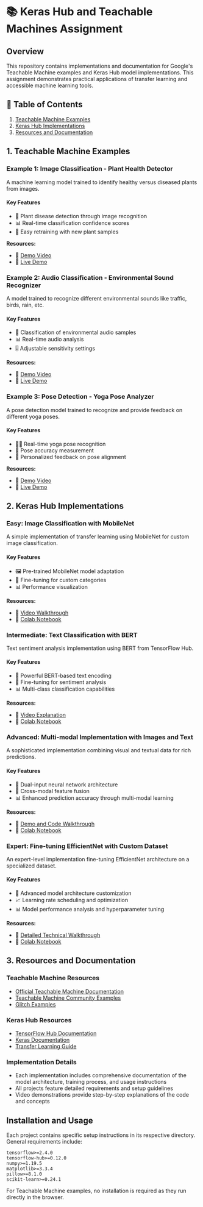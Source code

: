 # 📚 Keras Hub and Teachable Machines Assignment

## Overview

This repository contains implementations and documentation for Google's Teachable Machine examples and Keras Hub model implementations. This assignment demonstrates practical applications of transfer learning and accessible machine learning tools.

## 🎯 Table of Contents

1. [Teachable Machine Examples](#1-teachable-machine-examples)
2. [Keras Hub Implementations](#2-keras-hub-implementations)
3. [Resources and Documentation](#3-resources-and-documentation)

## 1. Teachable Machine Examples

### Example 1: Image Classification - Plant Health Detector

A machine learning model trained to identify healthy versus diseased plants from images.

#### Key Features
- 🌱 Plant disease detection through image recognition
- 📊 Real-time classification confidence scores
- 🔄 Easy retraining with new plant samples

**Resources:**
- 🎥 [Demo Video](https://youtu.be/your-video-link)
- 🔗 [Live Demo](https://teachablemachine.withgoogle.com/models/your-model-id)

### Example 2: Audio Classification - Environmental Sound Recognizer

A model trained to recognize different environmental sounds like traffic, birds, rain, etc.

#### Key Features
- 🎵 Classification of environmental audio samples
- 📊 Real-time audio analysis
- 🎚️ Adjustable sensitivity settings

**Resources:**
- 🎥 [Demo Video](https://youtu.be/your-video-link)
- 🔗 [Live Demo](https://teachablemachine.withgoogle.com/models/your-model-id)

### Example 3: Pose Detection - Yoga Pose Analyzer

A pose detection model trained to recognize and provide feedback on different yoga poses.

#### Key Features
- 🧘‍♀️ Real-time yoga pose recognition
- 📏 Pose accuracy measurement
- 🎯 Personalized feedback on pose alignment

**Resources:**
- 🎥 [Demo Video](https://youtu.be/your-video-link)
- 🔗 [Live Demo](https://teachablemachine.withgoogle.com/models/your-model-id)

## 2. Keras Hub Implementations

### Easy: Image Classification with MobileNet

A simple implementation of transfer learning using MobileNet for custom image classification.

#### Key Features
- 🖼️ Pre-trained MobileNet model adaptation
- 🎯 Fine-tuning for custom categories
- 📊 Performance visualization

**Resources:**
- 🎥 [Video Walkthrough](https://youtu.be/your-video-link)
- 📓 [Colab Notebook](https://colab.research.google.com/your-notebook-link)

### Intermediate: Text Classification with BERT

Text sentiment analysis implementation using BERT from TensorFlow Hub.

#### Key Features
- 📝 Powerful BERT-based text encoding
- 🎯 Fine-tuning for sentiment analysis
- 📊 Multi-class classification capabilities

**Resources:**
- 🎥 [Video Explanation](https://youtu.be/your-video-link)
- 📓 [Colab Notebook](https://colab.research.google.com/your-notebook-link)

### Advanced: Multi-modal Implementation with Images and Text

A sophisticated implementation combining visual and textual data for rich predictions.

#### Key Features
- 🔄 Dual-input neural network architecture
- 🎯 Cross-modal feature fusion
- 📊 Enhanced prediction accuracy through multi-modal learning

**Resources:**
- 🎥 [Demo and Code Walkthrough](https://youtu.be/your-video-link)
- 📓 [Colab Notebook](https://colab.research.google.com/your-notebook-link)

### Expert: Fine-tuning EfficientNet with Custom Dataset

An expert-level implementation fine-tuning EfficientNet architecture on a specialized dataset.

#### Key Features
- 🔧 Advanced model architecture customization
- 📈 Learning rate scheduling and optimization
- 📊 Model performance analysis and hyperparameter tuning

**Resources:**
- 🎥 [Detailed Technical Walkthrough](https://youtu.be/your-video-link)
- 📓 [Colab Notebook](https://colab.research.google.com/your-notebook-link)

## 3. Resources and Documentation

### Teachable Machine Resources
- [Official Teachable Machine Documentation](https://teachablemachine.withgoogle.com/faq)
- [Teachable Machine Community Examples](https://github.com/googlecreativelab/teachablemachine-community)
- [Glitch Examples](https://glitch.com/@teachablemachine)

### Keras Hub Resources
- [TensorFlow Hub Documentation](https://www.tensorflow.org/hub)
- [Keras Documentation](https://keras.io/api/)
- [Transfer Learning Guide](https://www.tensorflow.org/tutorials/images/transfer_learning)

### Implementation Details
- Each implementation includes comprehensive documentation of the model architecture, training process, and usage instructions
- All projects feature detailed requirements and setup guidelines
- Video demonstrations provide step-by-step explanations of the code and concepts

## Installation and Usage

Each project contains specific setup instructions in its respective directory. General requirements include:

```
tensorflow>=2.4.0
tensorflow-hub>=0.12.0
numpy>=1.19.5
matplotlib>=3.3.4
pillow>=8.1.0
scikit-learn>=0.24.1
```

For Teachable Machine examples, no installation is required as they run directly in the browser.